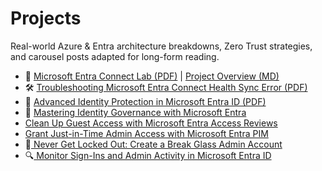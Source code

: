 # Projects

Real-world Azure & Entra architecture breakdowns, Zero Trust strategies, and carousel posts adapted for long-form reading.
- 📘 [Microsoft Entra Connect Lab (PDF)](Microsoft%20Entra%20Connect%20Lab.pdf) | [Project Overview (MD)](Microsoft%20Entra%20Connect%20Lab.md)
- 🛠 [Troubleshooting Microsoft Entra Connect Health Sync Error (PDF)](projects/Troubleshooting%20Microsoft%20Entra%20Connect%20Health%20Sync%20Error/Troubleshooting%20Microsoft%20Entra%20Connect%20Health%20Sync%20Error.pdf)
- 🔐 [Advanced Identity Protection in Microsoft Entra ID (PDF)](Advanced%20Identity%20Protection%20in%20Microsoft%20Entra%20ID/Advanced%20Identity%20Protection%20in%20Microsoft%20Entra%20ID.pdf)
- 🎯 [Mastering Identity Governance with Microsoft Entra](mastering-identity-governance-entra.pdf)
- [Clean Up Guest Access with Microsoft Entra Access Reviews](clean-up-guest-access-entra.pdf)
- [Grant Just-in-Time Admin Access with Microsoft Entra PIM](grant-jit-access-pim.pdf)
- 🚨[ Never Get Locked Out: Create a Break Glass Admin Account](never-get-locked-out-break-glass-admin.pdf)
- 🔍[ Monitor Sign-Ins and Admin Activity in Microsoft Entra ID](monitor-sign-ins-admin-activity-entra.pdf)

